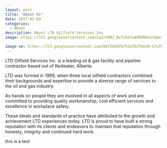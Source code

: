 ```yaml
---
layout: post
title: "About Us"
date: 2017-02-09
categories:
  - About
description: About LTD Oilfield Services Inc 
image: https://lh3.googleusercontent.com/CoZrsRNJ_NvTnbZ1uA9DDNVxSlDAef2Ij8tJSl2nowJAdaBytWDBhC6tBkck9uwU9GCk7DtZqL-_zEQbr45-8FcUshD2qi0TeJhh2-XvS9XVKd4l9fGB-TJFxMEmhTvcJLSH1iZSZS1dwVEBrak6tIHw_Njh9ATWuFjUDjf5KvsAPVr1A5vEYeLV_lfyhQqF-XewTKvwqdxSjH8EDdFkmhfpZolm4KPt7I1WZr6ojA8IS5aHGAp6E6XQZh7phmuf9lxAm1OX8G9JHI7Qr6B6u_S4LzNqNCYSU64r9XOTJ9en3KF1pWxsieSNEer6Pe8ILyD1suWjTJ26hWGXKkYeLh3ePIawXhQFadLgB_Le50pTE-hxiLJZPFy7CkKyEDY5H83TuSf4Q2jz3HbquTnOgepBt0aI7PJBsyXJTLeBLGh_nmUIA0wc_zcEyKvZDTgeCh-QjUYWSEmUYrPWTNC69H_uX8L-XhqBo7m_Z-VceNj1HCLA23qVc0zvcjLPWT9p8fsal4SNv1OTUJOk9wL5TTyHNHEtXtvZXA53d8niVooBA1-GK9KM4faaBtdjDX2UtqU5HQlg-o7Z7aka9V4yFosIRMe5UO1aMoLX4JRKwsJQWl3KRR8=w1920

image-sm: https://lh3.googleusercontent.com/DQf2k85P6TtGnTOJTmSvR-S7ufWvTSUDlDdT57OmIowQamyQUlKC1Qka-tAZT_wVgYIfQveD1SFaS0ynnmYt6j9JQdLVgYwmo8wuQG01GQP03f8KM6HDYPhK5UsWkrd0kNrf4aAwFxI8G2aWUge6tkasDWaleqyED1w01mVXqsS0j88A2wo8s4_XROluYmwiVtAQizpRDuAMnj882sO0BHn52sxwTYuJNjxQTEplV4tBvuKRfeSH1Gbf6UKIZ2VN8k_uR8sVYYvkE0jrypHhOhKl0sfaz-28qtzUnwltJjK4AyenJ1F_MHoFppNV-A0mHYc5aGOfNhSbIOoLkIboGdssCpfZS-JyCxzd7FZEGaO8PQaN-lSntItT2UKeUNGwXBgK0ElFPLLMGWjzESapFfbSWxEsFOTK6ro3jLUoWeX0F-4fOId6i82WKlZ9g4K47IK62XJGtLT-91QRM97c7Bz3MMfVmDXW_i9b--m9k6j4CZ1ugPhkYlKmTWAhwUXgA0WI0Sv0R1f7jZL3zmSayJHkgr_BS3_Kt05LZ_Uctjdwj6TSaD0yHhSj63VQe6Km_StH5b891VvrK1XQksiLCeijygbttgp9fb3g7Z-3bgLFn8ek5dzwRQKtL2h6R7Huo2ZTyJmDmbGv96Q6vAssGYwx82kHMh46nHHeAzCWnw=s250
---
```


LTD Oilfield Services Inc. is a leading oil & gas facility and pipeline contractor based out of Redwater, Alberta.

LTD was formed in 1999, when three local oilfield contractors combined their backgrounds and expertise to provide a diverse range of services to the oil and gas industry.

As hands on people they are involved in all aspects of work and are committed to providing quality workmanship, cost efficient services and excellence in workplace safety. 

These ideals and standards of practice have attributed to the growth and achievement LTD experiences today. LTD is proud to have built a strong reputation with its clients and endeavors to maintain that reputation through honesty, integrity and continued hard work.

this is a test
